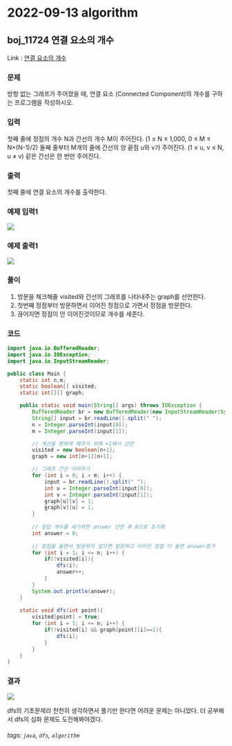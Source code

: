 # 2022-09-13 algorithm

## boj_11724 연결 요소의 개수

Link : [연결 요소의 개수](https://www.acmicpc.net/problem/11724)

### 문제

방향 없는 그래프가 주어졌을 때, 연결 요소 (Connected Component)의 개수를 구하는 프로그램을 작성하시오.

### 입력

첫째 줄에 정점의 개수 N과 간선의 개수 M이 주어진다. (1 ≤ N ≤ 1,000, 0 ≤ M ≤ N×(N-1)/2) 둘째 줄부터 M개의 줄에 간선의 양 끝점 u와 v가 주어진다. (1 ≤ u, v ≤ N, u ≠ v) 같은 간선은 한 번만 주어진다.

### 출력

첫째 줄에 연결 요소의 개수를 출력한다.


### 예제 입력1

![](https://i.imgur.com/vGKuwoj.png)

### 예제 출력1

![](https://i.imgur.com/LYmiQ7T.png)


### 풀이

1. 방문을 체크해줄 visited와 간선의 그래프를 나타내주는 graph를 선언한다.
2. 첫번째 정점부터 방문하면서 이어진 정점으로 가면서 정점을 방문한다.
3. 끊어지면 정점이 안 이어진것이므로 개수를 세준다.

### 코드
```java
import java.io.BufferedReader;
import java.io.IOException;
import java.io.InputStreamReader;

public class Main {
    static int n,m;
    static boolean[] visited;
    static int[][] graph;

    public static void main(String[] args) throws IOException {
        BufferedReader br = new BufferedReader(new InputStreamReader(System.in));
        String[] input = br.readLine().split(" ");
        n = Integer.parseInt(input[0]);
        m = Integer.parseInt(input[1]);

        // 계산을 편하게 해주기 위해 +1해서 선언
        visited = new boolean[n+1];
        graph = new int[n+1][n+1];

        // 그래프 간선 이어주기
        for (int i = 0; i < m; i++) {
            input = br.readLine().split(" ");
            int u = Integer.parseInt(input[0]);
            int v = Integer.parseInt(input[1]);
            graph[u][v] = 1;
            graph[v][u] = 1;
        }
        
        // 정답 개수를 세기위한 answer 선언 후 0으로 초기화
        int answer = 0;
        
        // 정점을 돌면서 방문하지 않으면 방문하고 이어진 정점 다 돌면 answer증가
        for (int i = 1; i <= n; i++) {
            if(!visited[i]){
                dfs(i);
                answer++;
            }
        }
        System.out.println(answer);
    }
    
    static void dfs(int point){
        visited[point] = true;
        for (int i = 1; i <= n; i++) {
            if(!visited[i] && graph[point][i]==1){
                dfs(i);
            }
        }
    }
}
```

### 결과
![](https://i.imgur.com/Xdjt0Hz.png)

dfs의 기초문제라 천천히 생각하면서 풀기만 한다면 어려운 문제는 아니었다. 더 공부해서 dfs의 심화 문제도 도전해봐야겠다.
###### tags: `java`, `dfs`, `algorithm`

